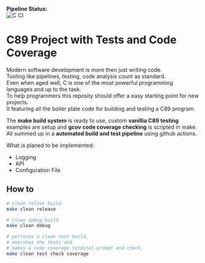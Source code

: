 **Pipeline Status:**   
![C CI](https://github.com/Felix-Quehl/c89-project-template/workflows/C%20CI/badge.svg)

# C89 Project with Tests and Code Coverage
 
Modern software development is more then just writing code.  
Tooling like pipelines, testing, code analysis count as standard.  
Even when aged well, C is one of the most powerful programming languages and up to the task.  
To help programmers this reposity should offer a easy starting point for new projects.   
It featuring all the boiler plate code for building and testing a C89 program.  

The **make build system** is ready to use, custom **vanillia C89 testing** examples are setup and **gcov code coverage checking** is scripted in make.
All summed up in a **automated build and test pipeline** using github actions.

What is planed to be implemented:

* Logging
* API
* Configuration File

## How to

```bash
# clean relase build
make clean release

# clean debug build
make clean debug

# performs a clean test build,
# executes the tests and
# makes a code coverage terminal-prompt and check.
make clean test check coverage
```
